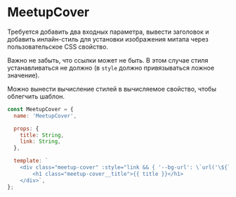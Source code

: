 # MeetupCover

Требуется добавить два входных параметра, вывести заголовок и добавить инлайн-стиль для установки изображения митапа через пользовательское CSS свойство.

Важно не забыть, что ссылки может не быть. В этом случае стиля устанавливаться не должно (в `style` должно привязываться ложное значение).

Можно вынести вычисление стилей в вычисляемое свойство, чтобы облегчить шаблон.

```javascript
const MeetupCover = {
  name: 'MeetupCover',

  props: {
    title: String,
    link: String,
  },

  template: `
    <div class="meetup-cover" :style="link && { '--bg-url': \`url('\${link}')\` }">
        <h1 class="meetup-cover__title">{{ title }}</h1>
    </div>`,
};
```
